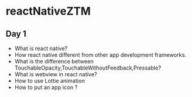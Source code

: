 # reactNativeZTM

## Day 1 

- What is react native?
- How react native different from other app development frameworks.
- What is the difference between TouchableOpacity,TouchableWithoutFeedback,Pressable?
- What is webview in react native?
- How to use Lottie animation
- How to put an app icon ?
